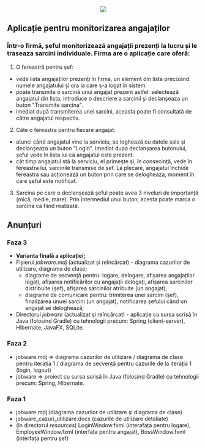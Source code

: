 
<p align="center">
  <img src="https://user-images.githubusercontent.com/63500798/187095641-55adf32b-9fa6-4364-abb5-61f3d6388e34.jpg">
</p>

## Aplicație pentru monitorizarea angajaților
### Într-o firmă, șeful monitorizează angajații prezenți la lucru și le traseaza sarcini individuale. Firma are o aplicație care oferă: 
1. O fereastră pentru șef:
- vede lista angajaților prezenți în firma, un element din lista precizând numele angajatului și ora la care s-a logat în sistem.
- poate transmite o sarcină unui angajat prezent astfel: selectează angajatul din lista, introduce o descriere a sarcinii și declanșeaza un buton "Transmite sarcina".
- imediat după transmiterea unei sarcini, aceasta poate fi consultată de către angajatul respectiv.
2. Câte o fereastra pentru fiecare angajat:
- atunci când angajatul vine la serviciu, se loghează cu datele sale și declanșeaza un buton "Login". Imediat dupa declanșarea butonului, șeful vede în lista lui că angajatul este prezent.
- cât timp angajatul stă la serviciu, el primește și, în consecință, vede în fereastra lui, sarcinile transmise de șef. La plecare, angajatul închide fereastra sau acționează un buton prin care se delogheaza, moment în care șeful este notificat.
3. Sarcina pe care o declanșează șeful poate avea 3 niveluri de importanță (mică, medie, mare). Prin intermediul unui buton, acesta poate marca o sarcina ca fiind realizată.

## Anunțuri
### **Faza 3**
- **Varianta finală a aplicației;**
- Fișierul *jobware.mdj* (actualizat și reîncărcat) - diagrama cazurilor de utilizare, diagrama de clase;
  - diagrame de secvență pentru: logare, delogare, afișarea angajaților logați, afișarea notificărilor cu angajații delogați, afișarea sarcinilor distribuite (șef), afișarea sarcinilor atribuite (un angajat);
  - diagrame de comunicare pentru: trimiterea unei sarcini (șef), finalizarea unuei sarcini (un angajat), notificarea șefului când un angajat se deloghează;
- Directorul *jobware* (actualizat și reîncărcat) - aplicație cu sursa scrisă în Java (folosind Gradle) cu tehnologii precum: Spring (client-server), Hibernate, JavaFX, SQLite.

### **Faza 2**
- jobware.mdj => diagrama cazurilor de utilizare / diagrama de clase pentru iterația 1 / diagrama de secvență pentru cazurile de la iterația 1 (login, logout)
- jobware => proiect cu sursa scrisă în Java (folosind Gradle) cu tehnologii precum: Spring, Hibernate.

### **Faza 1**
- jobware.mdj (diagrama cazurilor de utilizare și diagrama de clase)
- jobware_cazuri_utilizare.docx (cazurile de utilizare detaliate)
- (în directorul *resources*) LoginWindow.fxml (interafața pentru logare), EmployeeWindow.fxml (interfața pentru angajat), BossWindow.fxml (interfața pentru șef)
